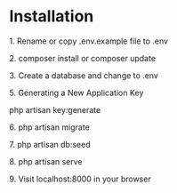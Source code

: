 <h1>Installation</h1>
<p>1. Rename or copy .env.example file to .env </p>
<p>2. composer install or composer update </p>
<p>3. Create a database and change to .env
<p>5. Generating a New Application Key</p><p>php artisan key:generate</p>
<p>6. php artisan migrate</p>
<p>7. php artisan db:seed
<p>8. php artisan serve </p>
<p>9. Visit localhost:8000 in your browser </p>
